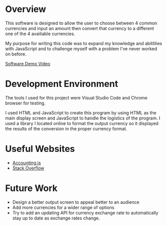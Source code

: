 # Overview

This software is designed to allow the user to choose between 4 common currencies and input an amount then convert that currency to a different one of the 4 availiable currencies.

My purpose for writing this code was to expand my knowledge and abitlities with JavaScript and to challenge myself with a problem I've never worked on before.

[Software Demo Video](https://youtu.be/ROWiOcMGSUA)

# Development Environment

The tools I used for this project were Visual Studio Code and Chrome browser for testing.

I used HTML and JavaScript to create this program by using HTML as the main display screen and JavaScript to handle the logistics of the program. 
I used a library I located online to format the output currency so it displayed the results of the conversion in the proper currency format.

# Useful Websites

- [Accounting.js](https://openexchangerates.github.io/accounting.js/)
- [Stack Overflow](https://stackoverflow.com/questions/16401107/how-to-include-javascript-libraries-in-my-own-script)

# Future Work

- Design a better output screen to appeal better to an audience
- Add more currencies for a wider range of options
- Try to add an updating API for currency exchange rate to automatically stay up to date as exchange rates change.
